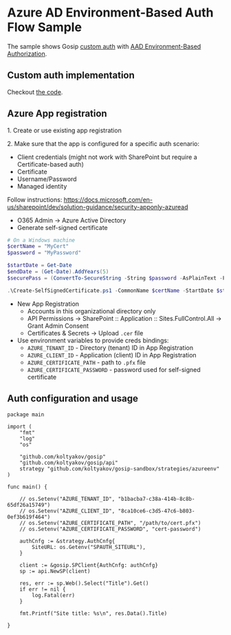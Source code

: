 # Azure AD Environment-Based Auth Flow Sample

The sample shows Gosip [custom auth](https://go.spflow.com/auth/custom-auth) with [AAD Environment-Based Authorization](https://docs.microsoft.com/en-us/azure/developer/go/azure-sdk-authorization#use-environment-based-authentication).

## Custom auth implementation

Checkout [the code](./azureenv.go).

## Azure App registration

1\. Create or use existing app registration

2\. Make sure that the app is configured for a specific auth scenario:
- Client credentials (might not work with SharePoint but require a Certificate-based auth)
- Certificate
- Username/Password
- Managed identity

Follow instructions: https://docs.microsoft.com/en-us/sharepoint/dev/solution-guidance/security-apponly-azuread

- O365 Admin -> Azure Active Directory
- Generate self-signed certificate

```powershell
# On a Windows machine
$certName = "MyCert"
$password = "MyPassword"

$startDate = Get-Date
$endDate = (Get-Date).AddYears(5)
$securePass = (ConvertTo-SecureString -String $password -AsPlainText -Force)

.\Create-SelfSignedCertificate.ps1 -CommonName $certName -StartDate $startDate -EndDate $endDate -Password $securePass
```

- New App Registration
	- Accounts in this organizational directory only
	- API Permissions -> SharePoint :: Application :: Sites.FullControl.All -> Grant Admin Consent
	- Certificates & Secrets -> Upload `.cer` file
- Use environment variables to provide creds bindings:
	- `AZURE_TENANT_ID` - Directory (tenant) ID in App Registration
	- `AZURE_CLIENT_ID` - Application (client) ID in App Registration
	- `AZURE_CERTIFICATE_PATH` - path to `.pfx` file
	- `AZURE_CERTIFICATE_PASSWORD` - password used for self-signed certificate

## Auth configuration and usage

```golang
package main

import (
	"fmt"
	"log"
	"os"

	"github.com/koltyakov/gosip"
	"github.com/koltyakov/gosip/api"
	strategy "github.com/koltyakov/gosip-sandbox/strategies/azureenv"
)

func main() {

	// os.Setenv("AZURE_TENANT_ID", "b1bacba7-c38a-414b-8c8b-65df26a15749")
	// os.Setenv("AZURE_CLIENT_ID", "8ca10ce6-c3d5-47c6-b803-0ef3b619f464")
	// os.Setenv("AZURE_CERTIFICATE_PATH", "/path/to/cert.pfx")
	// os.Setenv("AZURE_CERTIFICATE_PASSWORD", "cert-password")

	authCnfg := &strategy.AuthCnfg{
		SiteURL: os.Getenv("SPAUTH_SITEURL"),
	}

	client := &gosip.SPClient{AuthCnfg: authCnfg}
	sp := api.NewSP(client)

	res, err := sp.Web().Select("Title").Get()
	if err != nil {
		log.Fatal(err)
	}

	fmt.Printf("Site title: %s\n", res.Data().Title)

}
```
